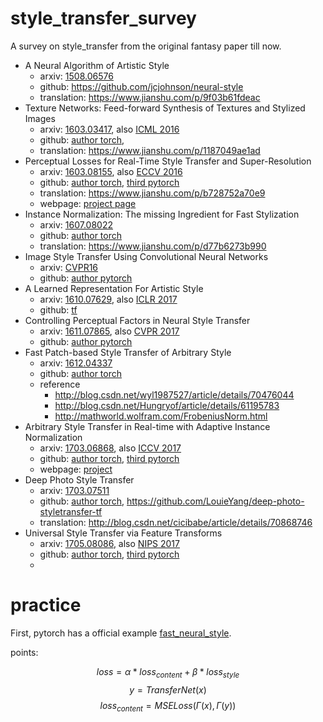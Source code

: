 # style_transfer_survey
A survey on style_transfer from the original fantasy paper till now.

+ A Neural Algorithm of Artistic Style
    + arxiv: [1508.06576](https://arxiv.org/abs/1508.06576)
    + github: https://github.com/jcjohnson/neural-style
    + translation: https://www.jianshu.com/p/9f03b61fdeac
+ Texture Networks: Feed-forward Synthesis of Textures and Stylized Images
    + arxiv: [1603.03417](https://arxiv.org/abs/1603.03417), also [ICML 2016]()
    + github: [author torch](https://github.com/DmitryUlyanov/texture_nets), 
    + translation: https://www.jianshu.com/p/1187049ae1ad
+ Perceptual Losses for Real-Time Style Transfer and Super-Resolution
    + arxiv: [1603.08155](https://arxiv.org/abs/1603.08155), also [ECCV 2016]()
    + github: [author torch](https://github.com/jcjohnson/fast-neural-style), [third pytorch](https://github.com/abhiskk/fast-neural-style)
    + translation: https://www.jianshu.com/p/b728752a70e9
    + webpage: [project page](https://cs.stanford.edu/people/jcjohns/eccv16/)
+ Instance Normalization: The missing Ingredient for Fast Stylization
    + arxiv: [1607.08022](https://arxiv.org/abs/1607.08022)
    + github: [author torch](https://github.com/DmitryUlyanov/texture_nets)
    + translation: https://www.jianshu.com/p/d77b6273b990
+ Image Style Transfer Using Convolutional Neural Networks
    + arxiv: [CVPR16](https://www.cv-foundation.org/openaccess/content_cvpr_2016/html/Gatys_Image_Style_Transfer_CVPR_2016_paper.html)
    + github: [author pytorch](https://github.com/leongatys/PytorchNeuralStyleTransfer)
+ A Learned Representation For Artistic Style
    + arxiv: [1610.07629](https://arxiv.org/abs/1610.07629), also [ICLR 2017](https://openreview.net/forum?id=BJO-BuT1g&noteId=BJO-BuT1g)
    + github: [tf](https://github.com/tensorflow/magenta/tree/master/magenta/models/image_stylization)
+ Controlling Perceptual Factors in Neural Style Transfer
    + arxiv: [1611.07865](https://arxiv.org/abs/1611.07865), also [CVPR 2017]()
    + github: [author pytorch](https://github.com/leongatys/PytorchNeuralStyleTransfer)
+ Fast Patch-based Style Transfer of Arbitrary Style
    + arxiv: [1612.04337](https://arxiv.org/abs/1612.04337)
    + github: [author torch](https://github.com/rtqichen/style-swap)
    + reference
        + http://blog.csdn.net/wyl1987527/article/details/70476044
        + http://blog.csdn.net/Hungryof/article/details/61195783
        + http://mathworld.wolfram.com/FrobeniusNorm.html
+ Arbitrary Style Transfer in Real-time with Adaptive Instance Normalization 
    + arxiv: [1703.06868](https://arxiv.org/abs/1703.06868), also [ICCV 2017]()
    + github: [author torch](https://github.com/xunhuang1995/AdaIN-style), [third pytorch](https://github.com/naoto0804/pytorch-AdaIN)
    + webpage: [project](http://www.cs.cornell.edu/~xhuang/publication/adain/)
+ Deep Photo Style Transfer
    + arxiv: [1703.07511](https://arxiv.org/abs/1703.07511)
    + github: [author torch](https://github.com/luanfujun/deep-photo-styletransfer), https://github.com/LouieYang/deep-photo-styletransfer-tf
    + translation: http://blog.csdn.net/cicibabe/article/details/70868746
+ Universal Style Transfer via Feature Transforms
    + arxiv: [1705.08086](https://arxiv.org/abs/1705.08086), also [NIPS 2017]()
    + github: [author torch](https://github.com/Yijunmaverick/UniversalStyleTransfer), [third pytorch](https://github.com/sunshineatnoon/PytorchWCT)
    + 
    
# practice
First, pytorch has a official example [fast_neural_style](https://github.com/pytorch/examples/tree/master/fast_neural_style).

points:

$$loss =\alpha*loss_{content} + \beta * loss_{style}$$
$$y=TransferNet(x)$$
$$loss_{content}=MSELoss(\Gamma(x),\Gamma(y))$$ 
